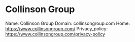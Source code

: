 
# Collinson Group

Name: Collinson Group
Domain: collinsongroup.com
Home: https://www.collinsongroup.com/
Privacy_policy: https://www.collinsongroup.com/privacy-policy
